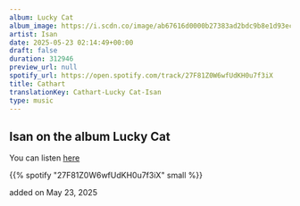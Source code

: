 ```yaml
---
album: Lucky Cat
album_image: https://i.scdn.co/image/ab67616d0000b27383ad2bdc9b8e1d93ec68ae49
artist: Isan
date: 2025-05-23 02:14:49+00:00
draft: false
duration: 312946
preview_url: null
spotify_url: https://open.spotify.com/track/27F81Z0W6wfUdKH0u7f3iX
title: Cathart
translationKey: Cathart-Lucky Cat-Isan
type: music
---
```



## Isan on the album Lucky Cat

You can listen [here](https://open.spotify.com/track/27F81Z0W6wfUdKH0u7f3iX)

{{% spotify "27F81Z0W6wfUdKH0u7f3iX" small %}}

added on May 23, 2025